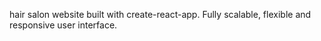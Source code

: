 hair salon website built with create-react-app. Fully scalable, flexible and responsive user interface.
